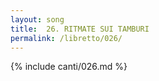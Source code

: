 ```yaml
---
layout: song
title:  26. RITMATE SUI TAMBURI
permalink: /libretto/026/
---
```

{% include canti/026.md %}   